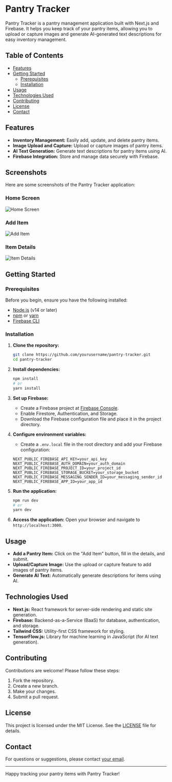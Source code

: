 
# Pantry Tracker

Pantry Tracker is a pantry management application built with Next.js and Firebase. It helps you keep track of your pantry items, allowing you to upload or capture images and generate AI-generated text descriptions for easy inventory management.

## Table of Contents

- [Features](#features)
- [Getting Started](#getting-started)
  - [Prerequisites](#prerequisites)
  - [Installation](#installation)
- [Usage](#usage)
- [Technologies Used](#technologies-used)
- [Contributing](#contributing)
- [License](#license)
- [Contact](#contact)

## Features

- **Inventory Management:** Easily add, update, and delete pantry items.
- **Image Upload and Capture:** Upload or capture images of pantry items.
- **AI Text Generation:** Generate text descriptions for pantry items using AI.
- **Firebase Integration:** Store and manage data securely with Firebase.


## Screenshots

Here are some screenshots of the Pantry Tracker application:

### Home Screen
![Home Screen](screenshots/home_screen.png)

### Add Item
![Add Item](screenshots/add_item.png)

### Item Details
![Item Details](screenshots/item_details.png)

## Getting Started

### Prerequisites

Before you begin, ensure you have the following installed:

- [Node.js](https://nodejs.org/) (v14 or later)
- [npm](https://www.npmjs.com/) or [yarn](https://yarnpkg.com/)
- [Firebase CLI](https://firebase.google.com/docs/cli)

### Installation

1. **Clone the repository:**
    ```bash
    git clone https://github.com/yourusername/pantry-tracker.git
    cd pantry-tracker
    ```

2. **Install dependencies:**
    ```bash
    npm install
    # or
    yarn install
    ```

3. **Set up Firebase:**
    - Create a Firebase project at [Firebase Console](https://console.firebase.google.com/).
    - Enable Firestore, Authentication, and Storage.
    - Download the Firebase configuration file and place it in the project directory.

4. **Configure environment variables:**
    - Create a `.env.local` file in the root directory and add your Firebase configuration:
    ```env
    NEXT_PUBLIC_FIREBASE_API_KEY=your_api_key
    NEXT_PUBLIC_FIREBASE_AUTH_DOMAIN=your_auth_domain
    NEXT_PUBLIC_FIREBASE_PROJECT_ID=your_project_id
    NEXT_PUBLIC_FIREBASE_STORAGE_BUCKET=your_storage_bucket
    NEXT_PUBLIC_FIREBASE_MESSAGING_SENDER_ID=your_messaging_sender_id
    NEXT_PUBLIC_FIREBASE_APP_ID=your_app_id
    ```

5. **Run the application:**
    ```bash
    npm run dev
    # or
    yarn dev
    ```

6. **Access the application:**
    Open your browser and navigate to `http://localhost:3000`.

## Usage

- **Add a Pantry Item:** Click on the "Add Item" button, fill in the details, and submit.
- **Upload/Capture Image:** Use the upload or capture feature to add images of pantry items.
- **Generate AI Text:** Automatically generate descriptions for items using AI.

## Technologies Used

- **Next.js:** React framework for server-side rendering and static site generation.
- **Firebase:** Backend-as-a-Service (BaaS) for database, authentication, and storage.
- **Tailwind CSS:** Utility-first CSS framework for styling.
- **TensorFlow.js:** Library for machine learning in JavaScript (for AI text generation).

## Contributing

Contributions are welcome! Please follow these steps:

1. Fork the repository.
2. Create a new branch.
3. Make your changes.
4. Submit a pull request.

## License

This project is licensed under the MIT License. See the [LICENSE](LICENSE) file for details.

## Contact

For questions or suggestions, please contact [your email](mailto:your.email@example.com).

---

Happy tracking your pantry items with Pantry Tracker!
